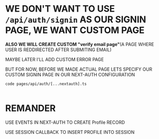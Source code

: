 # WE DON'T WANT TO USE `/api/auth/signin` AS OUR SIGNIN PAGE, WE WANT CUSTOM PAGE

**ALSO WE WILL CREATE CUSTOM "verify email page"**(A PAGE WHERE USER IS REDDIRECTED AFTER SUBMITING EMAIL)

MAYBE LATER I'LL ADD CUSTOM ERROR PAGE

BUT FOR NOW, BEFORE WE MADE ACTUAL PAGE LETS SPECIFY OUR CUSTOM SIGNIN PAGE IN OUR NEXT-AUTH CONFIGURATION

```
code pages/api/auth/[...nextauth].ts
```

```ts

```


# REMANDER

USE EVENTS IN NEXT-AUTH TO CREATE Profile RECORD

USE SESSION CALLBACK TO INSERT PROFILE INTO SESSION

